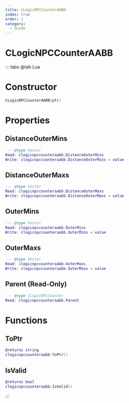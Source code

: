 ```yaml
---
title: CLogicNPCCounterAABB
index: true
order: 2
category:
  - Guide
---
```


# CLogicNPCCounterAABB

::: tabs
@tab Lua
# Constructor
```lua
CLogicNPCCounterAABB(ptr)
```
# Properties
## DistanceOuterMins 
```lua
--- @type Vector
Read: clogicnpccounteraabb.DistanceOuterMins
Write: clogicnpccounteraabb.DistanceOuterMins = value
```
## DistanceOuterMaxs 
```lua
--- @type Vector
Read: clogicnpccounteraabb.DistanceOuterMaxs
Write: clogicnpccounteraabb.DistanceOuterMaxs = value
```
## OuterMins 
```lua
--- @type Vector
Read: clogicnpccounteraabb.OuterMins
Write: clogicnpccounteraabb.OuterMins = value
```
## OuterMaxs 
```lua
--- @type Vector
Read: clogicnpccounteraabb.OuterMaxs
Write: clogicnpccounteraabb.OuterMaxs = value
```
## Parent (Read-Only)
```lua
--- @type CLogicNPCCounter
Read: clogicnpccounteraabb.Parent
```
# Functions
## ToPtr
```lua
@returns string
clogicnpccounteraabb:ToPtr()
```
## IsValid
```lua
@returns bool
clogicnpccounteraabb:IsValid()
```

:::